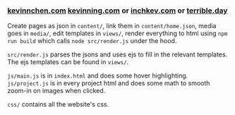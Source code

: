 ### [kevinnchen.com](https://kevinnchen.com) [kevinning.com](https://kevinning.com) or [inchkev.com](https://inchkev.com) or [terrible.day](https://terrible.day)

Create pages as json in `content/`, link them in `content/home.json`,
media goes in `media/`, edit templates in `views/`, render everything to
html using `npm run build` which calls `node src/render.js` under the hood.

`src/render.js` parses the jsons and uses ejs to fill in the relevant templates.
The ejs templates can be found in `views/`.

`js/main.js` is in `index.html` and does some hover highlighting. `js/project.js`
is in every project html and does some math to smooth zoom-in on images when clicked.

`css/` contains all the website's css.